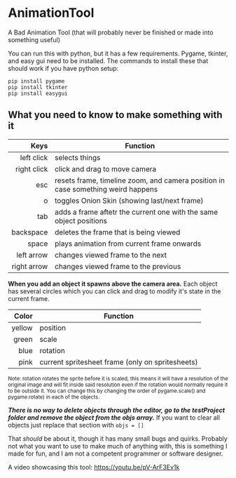 # AnimationTool
A Bad Animation Tool (that will probably never be finished or made into something useful)

You can run this with python, but it has a few requirements. Pygame, tkinter, and easy gui need to be installed. The commands to install these that should work if you have python setup:
```
pip install pygame
pip install tkinter
pip install easygui
```

## What you need to know to make something with it

| Keys | Function |
|-----:|---------------|
|left click|selects things|
|right click|click and drag to move camera|
|esc|resets frame, timeline zoom, and camera position in case something weird happens|
|     o|toggles Onion Skin (showing last/next frame)               |
|     tab|adds a frame aftetr the current one with the same object positions          |
|    backspace |deletes the frame that is being viewed               |
|space|plays animation from current frame onwards|
|left arrow|changes viewed frame to the next|
|right arrow|changes viewed frame to the previous|

**When you add an object it spawns above the camera area.**
Each object has several circles which you can click and drag to modify it's state in the current frame.

| Color | Function |
|-----:|---------------|
|yellow|position|
|green|scale|
|blue|rotation|
|pink|current spritesheet frame (only on spritesheets)|

<sub>Note: rotation rotates the sprite before it is scaled, this means it will have a resolution of the original image and will fit inside said resolution even if the rotation would normally require it to be outside it. You can change this by changing the order of pygame.scale() and pygame.rotate) in each of the objects.</sub>

***There is no way to delete objects through the editor, go to the testProject folder and remove the object from the objs array.***
If you want to clear all objects just replace that section with ```objs = []```

That *should* be about it, though it has many small bugs and quirks. Probably not what you want to use to make much of anything with, this is something I made for fun, and I am not a competent programmer or software designer.

A video showcasing this tool: https://youtu.be/pV-ArF3Ev1k
